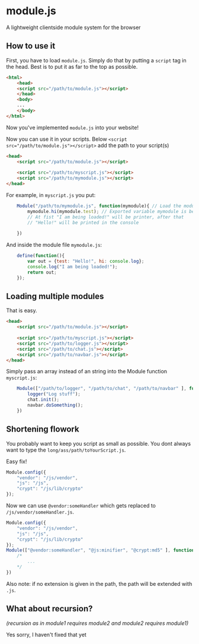 # module.js
A lightweight clientside module system for the browser

## How to use it
First, you have to load `module.js`.
Simply do that by putting a `script` tag in the head. Best is to put it as far to the top as possible.
```html
<html>
    <head>
    <script src="/path/to/module.js"></script>
    </head>
    <body>
    ...
    </body>
</html>
```
Now you've implemented `module.js` into your website!

Now you can use it in your scripts.
Below `<script src="/path/to/module.js"></script>` add the path to your script(s)

```html
<head>
    <script src="/path/to/module.js"></script>
    
    <script src="/path/to/myscript.js"></script>
    <script src="/path/to/mymodule.js"></script>
</head>
```

For example, in `myscript.js` you put:
```js
    Module("/path/to/mymodule.js", function(mymodule){ // Load the module at "/path/to/mymodule.js"
        mymodule.hi(mymodule.test); // Exported variable mymodule is being used
        // At fist "I am being loaded!" will be printer, after that
        // "Hello!" will be printed in the console
        
    })
```

And inside the module file `mymodule.js`:
```js
    define(function(){
        var out = {test: "Hello!", hi: console.log};
        console.log("I am being loaded!");
        return out;
    });
```

## Loading multiple modules

That is easy.
```html
<head>
    <script src="/path/to/module.js"></script>
    
    <script src="/path/to/myscript.js"></script>
    <script src="/path/to/logger.js"></script>
    <script src="/path/to/chat.js"></script>
    <script src="/path/to/navbar.js"></script>
</head>
```

Simply pass an array instead of an string into the Module function
`myscript.js`:
```js
    Module(["/path/to/logger", "/path/to/chat", "/path/to/navbar" ], function(logger, chat, navbar){ 
        logger("Log stuff");
        chat.init();
        navbar.doSomething();
    })
```

## Shortening flowork
You probably want to keep you script as small as possible.
You dont always want to type the `long/ass/path/toYourScript.js`.

Easy fix!
```js
Module.config({
    "vendor": "/js/vendor",
    "js": "/js",
    "crypt": "/js/lib/crypto"
});
```

Now we can use `@vendor:someHandler` which gets replaced to `/js/vendor/someHandler.js`.
```js
Module.config({
    "vendor": "/js/vendor",
    "js": "/js",
    "crypt": "/js/lib/crypto"
});
Module(["@vendor:someHandler", "@js:minifier", "@crypt:md5" ], function(someHandler, minifier, md5Hasher){ 
    /*
        ...
    */
})
```

Also note: if no extension is given in the path, the path will be extended with `.js`.

## What about recursion?
_(recursion as in module1 requires module2 and module2 requires module1)_

Yes sorry, I haven't fixed that yet

